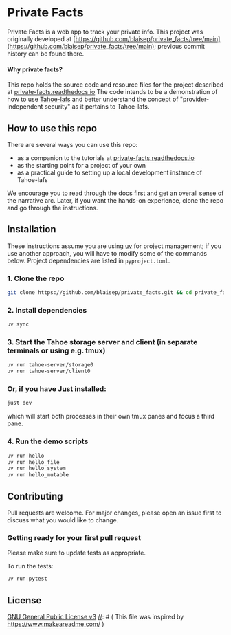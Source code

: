 # Private Facts

Private Facts is a web app to track your private info. This project was originally developed at [https://github.com/blaisep/private_facts/tree/main](https://github.com/blaisep/private_facts/tree/main); previous commit history can be found there.

[//]: # (Tahoe Logo)

[//]: # (Badges: Build status,  UV, Python version, Downloads)

#### Why private facts?

This repo holds the source code and resource files for the project described at [private-facts.readthedocs.io](https://private-facts.readthedocs.io/en/latest/index.html)
The code intends to be a demonstration of how to use [Tahoe-lafs](https://tahoe-lafs.readthedocs.io/en/latest/about-tahoe.html#what-is-tahoe-lafs) and better
understand the concept of "provider-independent security" as it pertains to Tahoe-lafs.

## How to use this repo

There are several ways you can use this repo:
- as a companion to the tutorials at [private-facts.readthedocs.io](https://private-facts.readthedocs.io/en/latest/tutorials/index.html)
- as the starting point for a project of your own
- as a practical guide to setting up a local development instance of Tahoe-lafs

We encourage you to read through the docs first and get an overall sense of the narrative arc. 
Later, if you want the hands-on experience, clone the repo and go through the instructions.

## Installation

These instructions assume you are using [uv](https://docs.astral.sh/uv/) for project management; if you use another approach, you will have to modify some of the commands below. Project dependencies are listed in `pyproject.toml`.

### 1. Clone the repo

```bash
git clone https://github.com/blaisep/private_facts.git && cd private_facts
```

### 2. Install dependencies

```bash
uv sync
```

### 3. Start the Tahoe storage server and client (in separate terminals or using e.g. tmux)
```bash
uv run tahoe-server/storage0
uv run tahoe-server/client0
```
### Or, if you have [Just](https://github.com/casey/just) installed:
```bash
just dev
```
which will start both processes in their own tmux panes and focus a third pane.

### 4. Run the demo scripts
```bash
uv run hello
uv run hello_file
uv run hello_system
uv run hello_mutable
```

## Contributing
Pull requests are welcome. For major changes, please open an issue first to discuss what you would like to change.

### Getting ready for your first pull request

Please make sure to update tests as appropriate.

To run the tests:
```bash
uv run pytest
```

## License

[GNU General Public License v3](https://choosealicense.com/licenses/gpl-3.0/)
[//]: # ( This file was inspired by https://www.makeareadme.com/ )
